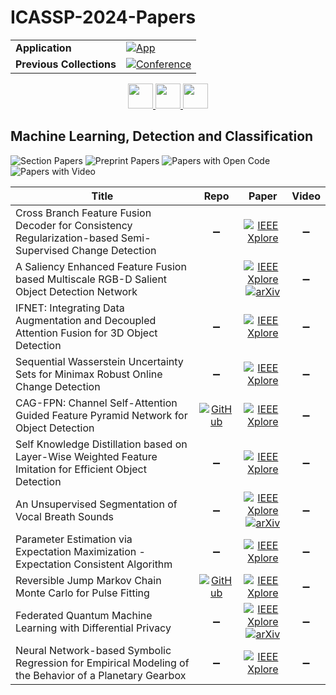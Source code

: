 # ICASSP-2024-Papers

<table>
    <tr>
        <td><strong>Application</strong></td>
        <td>
            <a href="https://huggingface.co/spaces/DmitryRyumin/NewEraAI-Papers" style="float:left;">
                <img src="https://img.shields.io/badge/🤗-NewEraAI--Papers-FFD21F.svg" alt="App" />
            </a>
        </td>
    </tr>
    <tr>
        <td><strong>Previous Collections</strong></td>
        <td>
            <a href="https://github.com/DmitryRyumin/ICASSP-2023-24-Papers/blob/main/README_2023.md">
                <img src="http://img.shields.io/badge/ICASSP-2023-0073AE.svg" alt="Conference">
            </a>
        </td>
    </tr>
</table>

<div align="center">
    <a href="https://github.com/DmitryRyumin/ICASSP-2023-24-Papers/blob/main/sections/2024/main/AASP-P4.md">
        <img src="https://cdn.jsdelivr.net/gh/DmitryRyumin/NewEraAI-Papers@main/images/left.svg" width="40" alt="" />
    </a>
    <a href="https://github.com/DmitryRyumin/ICASSP-2023-24-Papers/">
        <img src="https://cdn.jsdelivr.net/gh/DmitryRyumin/NewEraAI-Papers@main/images/home.svg" width="40" alt="" />
    </a>
    <a href="https://github.com/DmitryRyumin/ICASSP-2023-24-Papers/blob/main/sections/2024/main/MLSP-P8.md">
        <img src="https://cdn.jsdelivr.net/gh/DmitryRyumin/NewEraAI-Papers@main/images/right.svg" width="40" alt="" />
    </a>
</div>

## Machine Learning, Detection and Classification

![Section Papers](https://img.shields.io/badge/Section%20Papers-soon-42BA16) ![Preprint Papers](https://img.shields.io/badge/Preprint%20Papers-soon-b31b1b) ![Papers with Open Code](https://img.shields.io/badge/Papers%20with%20Open%20Code-soon-1D7FBF) ![Papers with Video](https://img.shields.io/badge/Papers%20with%20Video-0-FF0000)

| **Title** | **Repo** | **Paper** | **Video** |
|-----------|:--------:|:---------:|:---------:|
| Cross Branch Feature Fusion Decoder for Consistency Regularization-based Semi-Supervised Change Detection | :heavy_minus_sign: | [![IEEE Xplore](https://img.shields.io/badge/IEEE-10446862-E4A42C.svg)](https://ieeexplore.ieee.org/document/10446862) | :heavy_minus_sign: |
| A Saliency Enhanced Feature Fusion based Multiscale RGB-D Salient Object Detection Network |  | [![IEEE Xplore](https://img.shields.io/badge/IEEE-10447807-E4A42C.svg)](https://ieeexplore.ieee.org/document/10447807) <br /> [![arXiv](https://img.shields.io/badge/arXiv-2401.11914-b31b1b.svg)](https://arxiv.org/abs/2401.11914) | :heavy_minus_sign: |
| IFNET: Integrating Data Augmentation and Decoupled Attention Fusion for 3D Object Detection | :heavy_minus_sign: | [![IEEE Xplore](https://img.shields.io/badge/IEEE-10446519-E4A42C.svg)](https://ieeexplore.ieee.org/document/10446519) | :heavy_minus_sign: |
| Sequential Wasserstein Uncertainty Sets for Minimax Robust Online Change Detection | :heavy_minus_sign: | [![IEEE Xplore](https://img.shields.io/badge/IEEE-10447503-E4A42C.svg)](https://ieeexplore.ieee.org/document/10447503) | :heavy_minus_sign: |
| CAG-FPN: Channel Self-Attention Guided Feature Pyramid Network for Object Detection | [![GitHub](https://img.shields.io/github/stars/ZY-IMU-CV/CAG-FPN_CJ_2023?style=flat)](https://github.com/ZY-IMU-CV/CAG-FPN_CJ_2023) | [![IEEE Xplore](https://img.shields.io/badge/IEEE-10448037-E4A42C.svg)](https://ieeexplore.ieee.org/document/10448037) | :heavy_minus_sign: |
| Self Knowledge Distillation based on Layer-Wise Weighted Feature Imitation for Efficient Object Detection | :heavy_minus_sign: | [![IEEE Xplore](https://img.shields.io/badge/IEEE-10446529-E4A42C.svg)](https://ieeexplore.ieee.org/document/10446529) | :heavy_minus_sign: |
| An Unsupervised Segmentation of Vocal Breath Sounds | :heavy_minus_sign: | [![IEEE Xplore](https://img.shields.io/badge/IEEE-10447657-E4A42C.svg)](https://ieeexplore.ieee.org/document/10447657) <br /> [![arXiv](https://img.shields.io/badge/arXiv-2304.03758-b31b1b.svg)](https://arxiv.org/abs/2304.03758) | :heavy_minus_sign: |
| Parameter Estimation via Expectation Maximization - Expectation Consistent Algorithm | :heavy_minus_sign: | [![IEEE Xplore](https://img.shields.io/badge/IEEE-10447082-E4A42C.svg)](https://ieeexplore.ieee.org/document/10447082) | :heavy_minus_sign: |
| Reversible Jump Markov Chain Monte Carlo for Pulse Fitting | [![GitHub](https://img.shields.io/github/stars/afredgcam/PeakProximityParameter?style=flat)](https://github.com/afredgcam/PeakProximityParameter) | [![IEEE Xplore](https://img.shields.io/badge/IEEE-10448493-E4A42C.svg)](https://ieeexplore.ieee.org/document/10448493) | :heavy_minus_sign: |
| Federated Quantum Machine Learning with Differential Privacy | :heavy_minus_sign: | [![IEEE Xplore](https://img.shields.io/badge/IEEE-10447155-E4A42C.svg)](https://ieeexplore.ieee.org/document/10447155) <br /> [![arXiv](https://img.shields.io/badge/arXiv-2310.06973-b31b1b.svg)](https://arxiv.org/abs/2310.06973) | :heavy_minus_sign: |
| Neural Network-based Symbolic Regression for Empirical Modeling of the Behavior of a Planetary Gearbox | :heavy_minus_sign: | [![IEEE Xplore](https://img.shields.io/badge/IEEE-10447625-E4A42C.svg)](https://ieeexplore.ieee.org/document/10447625) | :heavy_minus_sign: |
